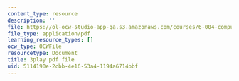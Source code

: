 ```yaml
---
content_type: resource
description: ''
file: https://ol-ocw-studio-app-qa.s3.amazonaws.com/courses/6-004-computation-structures-spring-2017/5114190e2cbb4e1653a41194a6714bbf_63QXdU9pliI.pdf
file_type: application/pdf
learning_resource_types: []
ocw_type: OCWFile
resourcetype: Document
title: 3play pdf file
uid: 5114190e-2cbb-4e16-53a4-1194a6714bbf
---
```

